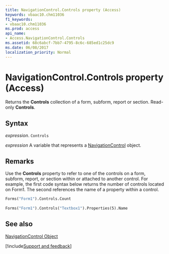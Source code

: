```yaml
---
title: NavigationControl.Controls property (Access)
keywords: vbaac10.chm11036
f1_keywords:
- vbaac10.chm11036
ms.prod: access
api_name:
- Access.NavigationControl.Controls
ms.assetid: 68c6abcf-7bb7-4795-8c6c-685ed1c25dc9
ms.date: 06/08/2017
localization_priority: Normal
---
```



# NavigationControl.Controls property (Access)

Returns the  **Controls** collection of a form, subform, report or section. Read-only **Controls**.


## Syntax

_expression_. `Controls`

_expression_ A variable that represents a [NavigationControl](Access.NavigationControl.md) object.


## Remarks

Use the  **Controls** property to refer to one of the controls on a form, subform, report, or section within or attached to another control. For example, the first code syntax below returns the number of controls located on Form1. The second references the name of a property within a control.


```vb
Forms("Form1").Controls.Count 
 
Forms("Form1").Controls("Textbox1").Properties(5).Name
```


## See also


[NavigationControl Object](Access.NavigationControl.md)

[!include[Support and feedback](~/includes/feedback-boilerplate.md)]